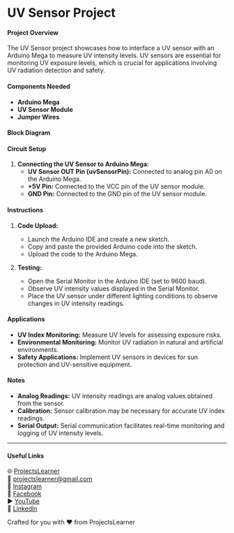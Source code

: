 # UV Sensor Project

#### Project Overview
The UV Sensor project showcases how to interface a UV sensor with an Arduino Mega to measure UV intensity levels. UV sensors are essential for monitoring UV exposure levels, which is crucial for applications involving UV radiation detection and safety.

#### Components Needed
- **Arduino Mega**
- **UV Sensor Module**
- **Jumper Wires**

#### Block Diagram

#### Circuit Setup
1. **Connecting the UV Sensor to Arduino Mega:**
   - **UV Sensor OUT Pin (uvSensorPin):** Connected to analog pin A0 on the Arduino Mega.
   - **+5V Pin:** Connected to the VCC pin of the UV sensor module.
   - **GND Pin:** Connected to the GND pin of the UV sensor module.

#### Instructions
1. **Code Upload:**
   - Launch the Arduino IDE and create a new sketch.
   - Copy and paste the provided Arduino code into the sketch.
   - Upload the code to the Arduino Mega.

2. **Testing:**
   - Open the Serial Monitor in the Arduino IDE (set to 9600 baud).
   - Observe UV intensity values displayed in the Serial Monitor.
   - Place the UV sensor under different lighting conditions to observe changes in UV intensity readings.

#### Applications
- **UV Index Monitoring:** Measure UV levels for assessing exposure risks.
- **Environmental Monitoring:** Monitor UV radiation in natural and artificial environments.
- **Safety Applications:** Implement UV sensors in devices for sun protection and UV-sensitive equipment.

#### Notes
- **Analog Readings:** UV intensity readings are analog values obtained from the sensor.
- **Calibration:** Sensor calibration may be necessary for accurate UV index readings.
- **Serial Output:** Serial communication facilitates real-time monitoring and logging of UV intensity levels.

---

#### Useful Links
🌐 [ProjectsLearner](https://projectslearner.com/learn/arduino-mega-uv-sensor)  
📧 [projectslearner@gmail.com](mailto:projectslearner@gmail.com)  
📸 [Instagram](https://www.instagram.com/projectslearner/)  
📘 [Facebook](https://www.facebook.com/projectslearner)  
▶️ [YouTube](https://www.youtube.com/@ProjectsLearner)  
📘 [LinkedIn](https://www.linkedin.com/in/projectslearner)

Crafted for you with ❤️ from ProjectsLearner